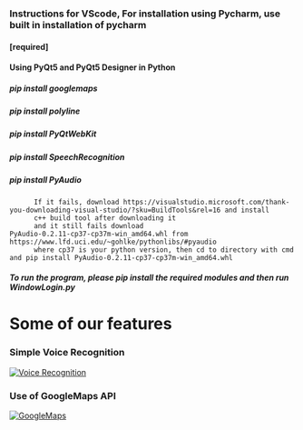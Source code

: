 ### Instructions for VScode, For installation using Pycharm, use built in installation of pycharm 
#### [required]
#### Using PyQt5 and PyQt5 Designer in Python
##### pip install googlemaps
##### pip install polyline
##### pip install PyQtWebKit
##### pip install SpeechRecognition
##### pip install PyAudio
          If it fails, download https://visualstudio.microsoft.com/thank-you-downloading-visual-studio/?sku=BuildTools&rel=16 and install
          c++ build tool after downloading it
          and it still fails download PyAudio‑0.2.11‑cp37‑cp37m‑win_amd64.whl from https://www.lfd.uci.edu/~gohlke/pythonlibs/#pyaudio
          where cp37 is your python version, then cd to directory with cmd and pip install PyAudio‑0.2.11‑cp37‑cp37m‑win_amd64.whl
##### To run the program, please pip install the required modules and then run WindowLogin.py

# Some of our features
### Simple Voice Recognition
[![Voice Recognition](https://img.youtube.com/vi/SgdUDon4IP4/0.jpg)](https://www.youtube.com/watch?v=SgdUDon4IP4 "Voice Recognition")

### Use of GoogleMaps API
[![GoogleMaps](https://img.youtube.com/vi/9i7xZ5n21s8/0.jpg)](https://www.youtube.com/watch?v=9i7xZ5n21s8 "Google Maps")

